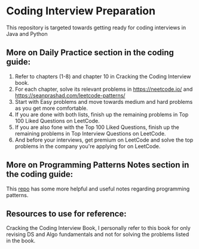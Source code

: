 # Coding Interview Preparation
This repository is targeted towards getting ready for coding interviews in Java and Python


## More on **Daily Practice** section in the coding guide:
1. Refer to chapters (1-8) and chapter 10 in Cracking the Coding Interview book.
2. For each chapter, solve its relevant problems in https://neetcode.io/ and https://seanprashad.com/leetcode-patterns/
3. Start with Easy problems and move towards medium and hard problems as you get more comfortable.
4. If you are done with both lists, finish up the remaining problems in Top 100 Liked Questions on LeetCode.
5. If you are also fone with the Top 100 Liked Questions, finish up the remaining problems in Top Interview Questions on LeetCode.
6. And before your interviews, get premium on LeetCode and solve the top problems in the company you're applying for on LeetCode.

## More on **Programming Patterns Notes** section in the coding guide:
This [repo](https://github.com/SeanPrashad/leetcode-patterns) has some more helpful and useful notes regarding programming patterns.

## Resources to use for reference:
Cracking the Coding Interview Book, I personally refer to this book for only revising DS and Algo fundamentals and not for solving the problems listed in the book.
